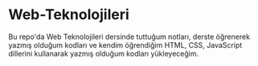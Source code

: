 # Web-Teknolojileri
Bu repo'da Web Teknolojileri dersinde tuttuğum notları, derste öğrenerek yazmış olduğum kodları ve kendim öğrendiğim HTML, CSS, JavaScript dillerini kullanarak yazmış olduğum kodları yükleyeceğim.
